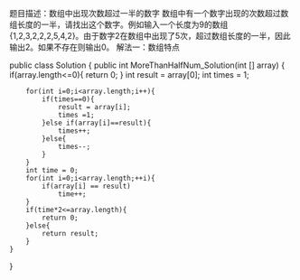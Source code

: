 题目描述：数组中出现次数超过一半的数字
数组中有一个数字出现的次数超过数组长度的一半，请找出这个数字。例如输入一个长度为9的数组{1,2,3,2,2,2,5,4,2}。由于数字2在数组中出现了5次，超过数组长度的一半，因此输出2。如果不存在则输出0。
解法一：数组特点

public class Solution {
    public int MoreThanHalfNum_Solution(int [] array) {
        if(array.length<=0){
            return 0;
        }
        int result = array[0];
        int times = 1;
         
        for(int i=0;i<array.length;i++){
            if(times==0){
                result = array[i];
                times =1;
            }else if(array[i]==result){
                times++;
            }else{
                times--;
            }
        }
        int time = 0;
        for(int i=0;i<array.length;++i){
            if(array[i] == result)
                time++;
        }
        if(time*2<=array.length){
            return 0;
        }else{
            return result;
        }
    }
}
